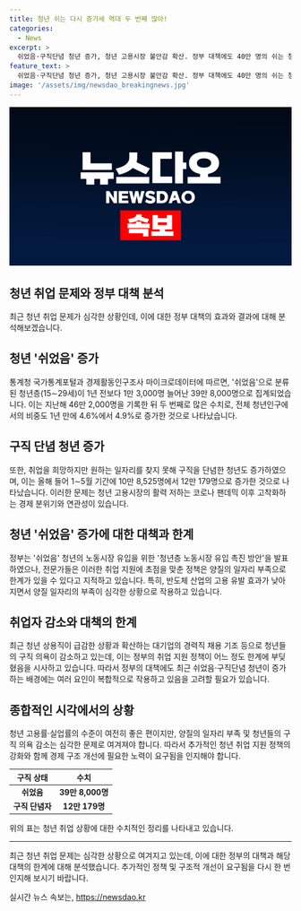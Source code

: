 ```yaml
---
title: 청년 쉬는 다시 증가세 역대 두 번째 많아!
categories:
  - News
excerpt: >
  쉬었음·구직단념 청년 증가, 청년 고용시장 불안감 확산. 정부 대책에도 40만 명의 쉬는 청년 유입세가 높아지며 양질 일자리 부족으로 청년 구직 의욕 감소. 구직 단념 청년도 12만 명으로 증가세. 고용시장의 미미한 양질 일자리 증가로 청년들의 구직 의욕 저하. 반도체 산업 고용 유발 효과 낮아져 청년 고용시장의 불안함 확산. 정부 대책도 한계 인정되지만, 청년 고용률과 실업률은 여전히 안정된 상태라는 내용입니다.
feature_text: >
  쉬었음·구직단념 청년 증가, 청년 고용시장 불안감 확산. 정부 대책에도 40만 명의 쉬는 청년 유입세가 높아지며 양질 일자리 부족으로 청년 구직 의욕 감소. 구직 단념 청년도 12만 명으로 증가세. 고용시장의 미미한 양질 일자리 증가로 청년들의 구직 의욕 저하. 반도체 산업 고용 유발 효과 낮아져 청년 고용시장의 불안함 확산. 정부 대책도 한계 인정되지만, 청년 고용률과 실업률은 여전히 안정된 상태라는 내용입니다.
image: '/assets/img/newsdao_breakingnews.jpg'
---
```


<p><img src="/assets/img/newsdao_breakingnews.jpg" alt="pcversion 속보" /></p>

<h2 data-ke-size="size26">청년 취업 문제와 정부 대책 분석</h2>

<p data-ke-size="size16">최근 청년 취업 문제가 심각한 상황인데, 이에 대한 정부 대책의 효과와 결과에 대해 분석해보겠습니다.</p>

<h2 data-ke-size="size24">청년 '쉬었음' 증가</h2>

<p data-ke-size="size16">통계청 국가통계포털과 경제활동인구조사 마이크로데이터에 따르면, '쉬었음'으로 분류된 청년층(15∼29세)이 1년 전보다 1만 3,000명 늘어난 39만 8,000명으로 집계되었습니다. 이는 지난해 46만 2,000명을 기록한 뒤 두 번째로 많은 수치로, 전체 청년인구에서의 비중도 1년 만에 4.6%에서 4.9%로 증가한 것으로 나타났습니다.</p>

<h2 data-ke-size="size24">구직 단념 청년 증가</h2>

<p data-ke-size="size16">또한, 취업을 희망하지만 원하는 일자리를 찾지 못해 구직을 단념한 청년도 증가하였으며, 이는 올해 들어 1∼5월 기간에 10만 8,525명에서 12만 179명으로 증가한 것으로 나타났습니다. 이러한 문제는 청년 고용시장의 활력 저하는 코로나 팬데믹 이후 고착화하는 경제 분위기와 연관성이 있습니다.</p>

<h2 data-ke-size="size24">청년 '쉬었음' 증가에 대한 대책과 한계</h2>

<p data-ke-size="size16">정부는 '쉬었음' 청년의 노동시장 유입을 위한 '청년층 노동시장 유입 촉진 방안'을 발표하였으나, 전문가들은 이러한 취업 지원에 초점을 맞춘 정책은 양질의 일자리 부족으로 한계가 있을 수 있다고 지적하고 있습니다. 특히, 반도체 산업의 고용 유발 효과가 낮아지면서 양질 일자리의 부족이 심각한 상황으로 작용하고 있습니다.</p>

<h2 data-ke-size="size24">취업자 감소와 대책의 한계</h2>

<p data-ke-size="size16">최근 청년 상용직이 급감한 상황과 확산하는 대기업의 경력직 채용 기조 등으로 청년들의 구직 의욕이 감소하고 있는데, 이는 정부의 취업 지원 정책이 어느 정도 한계에 부딪혔음을 시사하고 있습니다. 따라서 정부의 대책에도 최근 쉬었음·구직단념 청년이 증가하는 배경에는 여러 요인이 복합적으로 작용하고 있음을 고려할 필요가 있습니다.</p>

<h2 data-ke-size="size24">종합적인 시각에서의 상황</h2>

<p data-ke-size="size16">청년 고용률·실업률의 수준이 여전히 좋은 편이지만, 양질의 일자리 부족 및 청년들의 구직 의욕 감소는 심각한 문제로 여겨져야 합니다. 따라서 추가적인 청년 취업 지원 정책의 강화와 함께 경제 구조 개선에 필요한 노력이 요구됨을 인지해야 합니다.</p>

<table>
  <thead>
    <tr>
      <th style="text-align: center;">구직 상태</th>
      <th style="text-align: center;">수치</th>
    </tr>
  </thead>
  <tbody>
    <tr>
      <td style="text-align: center;"><b>쉬었음</b></td>
      <td style="text-align: center;"><b>39만 8,000명</b></td>
    </tr>
    <tr>
      <td style="text-align: center;"><b>구직 단념자</b></td>
      <td style="text-align: center;"><b>12만 179명</b></td>
    </tr>
  </tbody>
</table>

<p data-ke-size="size16">위의 표는 청년 취업 상황에 대한 수치적인 정리를 나타내고 있습니다.</p>

<hr>

<p data-ke-size="size16">최근 청년 취업 문제는 심각한 상황으로 여겨지고 있는데, 이에 대한 정부의 대책과 해당 대책의 한계에 대해 분석했습니다. 추가적인 정책 및 구조적 개선이 요구됨을 다시 한 번 인지해 보시기 바랍니다.</p>
실시간 뉴스 속보는, <a href="https://newsdao.kr" rel="dofollow">https://newsdao.kr</a>


